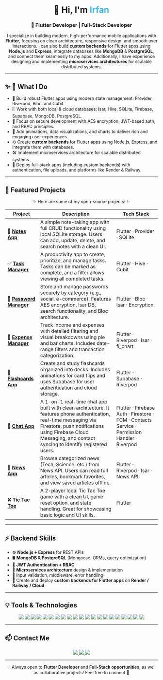 <!-- Title Section -->
<h1 align="center">👋 Hi, I'm <span style="color:#36BCF7;">Irfan</span></h1>
<h3 align="center">🚀 Flutter Developer | Full-Stack Developer</h3>

<p align="center">
  I specialize in building modern, high-performance mobile applications with <b>Flutter</b>,  
  focusing on clean architecture, responsive design, and smooth user interactions.  
  I can also build <b>custom backends</b> for Flutter apps using <b>Node.js</b> and <b>Express</b>,  
  integrate databases like <b>MongoDB</b> & <b>PostgreSQL</b>, and connect them seamlessly to my apps.  
  Additionally, I have experience designing and implementing <b>microservices architectures</b> for scalable distributed systems.
</p>

---

## ✨ 🚀 What I Do  
- 🧱 Build robust Flutter apps using modern state management: Provider, Riverpod, Bloc, and Cubit.  
- 🗄️ Work with both local & cloud databases: Isar, Hive, SQLite, Firebase, Supabase, MongoDB, PostgreSQL.  
- 🔐 Focus on secure development with AES encryption, JWT-based auth, and RBAC principles.  
- 🎨 Add animations, data visualizations, and charts to deliver rich and engaging user experiences.  
- ⚙️ Create **custom backends** for Flutter apps using Node.js, Express, and integrate them with databases.  
- 🛠️ Implement microservices architecture for scalable distributed systems.  
- 🚀 Deploy full-stack apps (including custom backends) with authentication, file uploads, and platforms like Render & Railway.  

---

## 📱 Featured Projects  

<p align="center">✨ Here are some of my open-source projects: ✨</p>

| Project | Description | Tech Stack |
|--------|-------------|------------|
| 📓 [**Notes App**](https://github.com/irfan709/Notes_App) | A simple note-taking app with full CRUD functionality using local SQLite storage. Users can add, update, delete, and search notes with a clean UI. | Flutter · Provider · SQLite |
| ✅ [**Task Manager**](https://github.com/irfan709/Task_Manager) | A productivity app to create, prioritize, and manage tasks. Tasks can be marked as complete, and a filter allows viewing all completed tasks. | Flutter · Hive · Cubit |
| 🔐 [**Password Manager**](https://github.com/irfan709/Password_Manager) | Store and manage passwords securely by category (e.g., social, e-commerce). Features AES encryption, Isar DB, search functionality, and Bloc architecture. | Flutter · Bloc · Isar · Encryption |
| 💸 [**Expense Manager**](https://github.com/irfan709/Expense_Manager) | Track income and expenses with detailed filtering and visual breakdowns using pie and bar charts. Includes date-range filters and transaction categorization. | Flutter · Riverpod · Isar · fl_chart |
| 🧠 [**Flashcards App**](https://github.com/irfan709/Flash_Cards) | Create and study flashcards organized into decks. Includes animations for card flips and uses Supabase for user authentication and cloud storage. | Flutter · Supabase · Riverpod |
| 💬 [**Chat App**](https://github.com/irfan709/ChatX) | A 1-on-1 real-time chat app built with clean architecture. It features phone authentication, real-time messaging via Firestore, push notifications using Firebase Cloud Messaging, and contact syncing to identify registered users. | Flutter · Firebase Auth · Firestore · FCM · Contacts Service · Permission Handler · Riverpod |
| 📰 [**News App**](https://github.com/irfan709/News_App) | Browse categorized news (Tech, Science, etc.) from News API. Users can read full articles, bookmark favorites, and view saved articles offline. | Flutter · Riverpod · Isar · News API |
| ❌ [**Tic Tac Toe**](https://github.com/irfan709/Tic_Tac_Toe) | A 2-player local Tic Tac Toe game with a clean UI, game reset option, and state handling. Great for showcasing basic logic and UI skills. | Flutter |

---

## ⚡ Backend Skills  

- ⚙️ **Node.js + Express** for REST APIs  
- 🛢️ **MongoDB & PostgreSQL** (Mongoose, ORMs, query optimization)  
- 🔑 **JWT Authentication + RBAC**  
- 🧩 **Microservices architecture** design & implementation  
- 🧪 Input validation, middleware, error handling  
- 🚀 Create and deploy **custom backends for Flutter apps** on **Render / Railway / Cloud**  

---

## 💡 Tools & Technologies  

<p align="center">
  <img src="https://img.shields.io/badge/Flutter-02569B?style=for-the-badge&logo=flutter&logoColor=white"/>
  <img src="https://img.shields.io/badge/Dart-0175C2?style=for-the-badge&logo=dart&logoColor=white"/>
  <img src="https://img.shields.io/badge/Sqflite-4caf50?style=for-the-badge"/>
  <img src="https://img.shields.io/badge/Isar-db5e00?style=for-the-badge"/>
  <img src="https://img.shields.io/badge/Hive-f6c026?style=for-the-badge"/>
  <img src="https://img.shields.io/badge/Provider-2196f3?style=for-the-badge"/>
  <img src="https://img.shields.io/badge/Cubit-6200ea?style=for-the-badge"/>
  <img src="https://img.shields.io/badge/Riverpod-48a999?style=for-the-badge"/>
  <img src="https://img.shields.io/badge/Bloc-40c4ff?style=for-the-badge"/>
  <img src="https://img.shields.io/badge/Firebase-ffca28?style=for-the-badge&logo=firebase&logoColor=black"/>
  <img src="https://img.shields.io/badge/Supabase-3ECF8E?style=for-the-badge&logo=supabase&logoColor=white"/>
  <img src="https://img.shields.io/badge/Node.js-43853D?style=for-the-badge&logo=node.js&logoColor=white"/>
  <img src="https://img.shields.io/badge/Express.js-000000?style=for-the-badge&logo=express&logoColor=white"/>
  <img src="https://img.shields.io/badge/MongoDB-47A248?style=for-the-badge&logo=mongodb&logoColor=white"/>
  <img src="https://img.shields.io/badge/PostgreSQL-316192?style=for-the-badge&logo=postgresql&logoColor=white"/>
  <img src="https://img.shields.io/badge/JWT-000000?style=for-the-badge&logo=jsonwebtokens&logoColor=white"/>
  <img src="https://img.shields.io/badge/REST%20APIs-4caf50?style=for-the-badge"/>
  <img src="https://img.shields.io/badge/Microservices-ff5722?style=for-the-badge"/>
  <img src="https://img.shields.io/badge/Git-F05033?style=for-the-badge&logo=git&logoColor=white"/>
  <img src="https://img.shields.io/badge/Android%20Studio-3ddc84?style=for-the-badge&logo=android-studio&logoColor=white"/>
  <img src="https://img.shields.io/badge/VS%20Code-007acc?style=for-the-badge&logo=visualstudiocode&logoColor=white"/>
</p>

---

## 📫 Contact Me  

<p align="center">
  <a href="https://www.linkedin.com/in/irfan-mohammad29">
    <img src="https://img.shields.io/badge/LinkedIn-0A66C2?style=for-the-badge&logo=linkedin&logoColor=white" />
  </a>
  <a href="https://github.com/irfan709">
    <img src="https://img.shields.io/badge/GitHub-181717?style=for-the-badge&logo=github&logoColor=white" />
  </a>
  <a href="mailto:irfanmohd2910@gmail.com">
    <img src="https://img.shields.io/badge/Email-D14836?style=for-the-badge&logo=gmail&logoColor=white" />
  </a>
</p>

---

<p align="center">
  💡 Always open to <b>Flutter Developer</b> and <b>Full-Stack opportunities</b>,  
  as well as collaborative projects!  
  Feel free to connect 🤝
</p>
